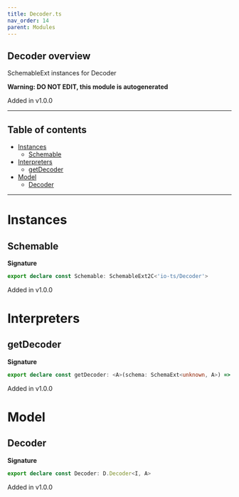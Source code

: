 ```yaml
---
title: Decoder.ts
nav_order: 14
parent: Modules
---
```


## Decoder overview

SchemableExt instances for Decoder

**Warning: DO NOT EDIT, this module is autogenerated**

Added in v1.0.0

---

<h2 class="text-delta">Table of contents</h2>

- [Instances](#instances)
  - [Schemable](#schemable)
- [Interpreters](#interpreters)
  - [getDecoder](#getdecoder)
- [Model](#model)
  - [Decoder](#decoder)

---

# Instances

## Schemable

**Signature**

```ts
export declare const Schemable: SchemableExt2C<'io-ts/Decoder'>
```

Added in v1.0.0

# Interpreters

## getDecoder

**Signature**

```ts
export declare const getDecoder: <A>(schema: SchemaExt<unknown, A>) => D.Decoder<unknown, A>
```

Added in v1.0.0

# Model

## Decoder

**Signature**

```ts
export declare const Decoder: D.Decoder<I, A>
```

Added in v1.0.0
